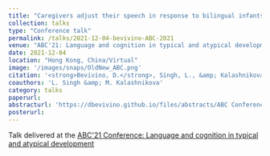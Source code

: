 ```yaml
---
title: "Caregivers adjust their speech in response to bilingual infants’ attentional preferences "
collection: talks
type: "Conference talk"
permalink: /talks/2021-12-04-bevivino-ABC-2021
venue: "ABC'21: Language and cognition in typical and atypical development at the Chinese University of Hong Kong"
date: 2021-12-04
location: "Hong Kong, China/Virtual"
image: '/images/snaps/OldNew_ABC.png'
citation: '<strong>Bevivino, D.</strong>, Singh, L., &amp; Kalashnikova, M. (2021). Caregivers adjust their speech in response to bilingual infants&apos; attentional preferences. <em>ABC&apos;21 Conference: Language and cognition in typical and atypical development</em>. The Chinese University of Hong Kong/Virtual.'
coauthors: 'L. Singh &amp; M. Kalashnikova'
category: talks
paperurl: 
abstracturl: 'https://dbevivino.github.io/files/abstracts/ABC Conference_Abstract_Dorotea Bevivino.pdf'
posterurl: 
---
```


Talk delivered at the [ABC'21 Conference: Language and cognition in typical and atypical development](https://bmi.cuhk.edu.hk/abc21/)